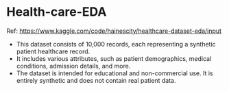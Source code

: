 # Health-care-EDA

Ref: https://www.kaggle.com/code/hainescity/healthcare-dataset-eda/input

- This dataset consists of 10,000 records, each representing a synthetic patient healthcare record.
- It includes various attributes, such as patient demographics, medical conditions, admission details, and more.
- The dataset is intended for educational and non-commercial use. It is entirely synthetic and does not contain real patient data.
